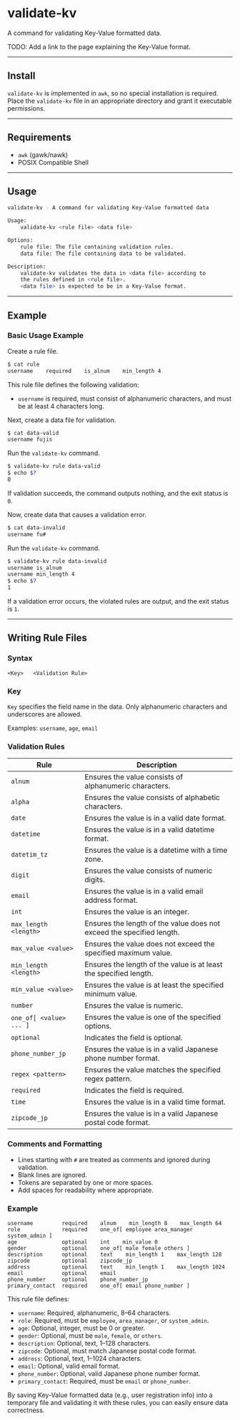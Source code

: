# validate-kv

A command for validating Key-Value formatted data.

TODO: Add a link to the page explaining the Key-Value format.

---

## Install

`validate-kv` is implemented in `awk`, so no special installation is required. Place the `validate-kv` file in an appropriate directory and grant it executable permissions.

---

## Requirements

- `awk` (gawk/nawk)
- POSIX Compatible Shell

---

## Usage

```sh
validate-kv - A command for validating Key-Value formatted data

Usage:
    validate-kv <rule file> <data file>

Options:
    rule file: The file containing validation rules.
    data file: The file containing data to be validated.

Description:
    validate-kv validates the data in <data file> according to
    the rules defined in <rule file>.
    <data file> is expected to be in a Key-Value format.
```

---

## Example

### Basic Usage Example

Create a rule file.

```sh
$ cat rule
username    required    is_alnum    min_length 4
```

This rule file defines the following validation:

- `username` is required, must consist of alphanumeric characters, and must be at least 4 characters long.

Next, create a data file for validation.

```sh
$ cat data-valid
username fujis
```

Run the `validate-kv` command.

```sh
$ validate-kv rule data-valid
$ echo $?
0
```

If validation succeeds, the command outputs nothing, and the exit status is `0`.

Now, create data that causes a validation error.

```sh
$ cat data-invalid
username fu#
```

Run the `validate-kv` command.

```sh
$ validate-kv rule data-invalid
username is_alnum
username min_length 4
$ echo $?
1
```

If a validation error occurs, the violated rules are output, and the exit status is `1`.

---

## Writing Rule Files

### Syntax

```
<Key>   <Validation Rule>
```

### Key

`Key` specifies the field name in the data. Only alphanumeric characters and underscores are allowed.

Examples: `username`, `age`, `email`

### Validation Rules

| Rule                   | Description                                                             |
|------------------------|-------------------------------------------------------------------------|
| `alnum`                | Ensures the value consists of alphanumeric characters.                 |
| `alpha`                | Ensures the value consists of alphabetic characters.                   |
| `date`                 | Ensures the value is in a valid date format.                           |
| `datetime`             | Ensures the value is in a valid datetime format.                       |
| `datetim_tz`           | Ensures the value is a datetime with a time zone.                      |
| `digit`                | Ensures the value consists of numeric digits.                          |
| `email`                | Ensures the value is in a valid email address format.                  |
| `int`                  | Ensures the value is an integer.                                       |
| `max_length <length>`  | Ensures the length of the value does not exceed the specified length.   |
| `max_value <value>`    | Ensures the value does not exceed the specified maximum value.          |
| `min_length <length>`  | Ensures the length of the value is at least the specified length.       |
| `min_value <value>`    | Ensures the value is at least the specified minimum value.              |
| `number`               | Ensures the value is numeric.                                          |
| `one_of[ <value> ... ]`| Ensures the value is one of the specified options.                      |
| `optional`             | Indicates the field is optional.                                       |
| `phone_number_jp`      | Ensures the value is in a valid Japanese phone number format.          |
| `regex <pattern>`      | Ensures the value matches the specified regex pattern.                 |
| `required`             | Indicates the field is required.                                       |
| `time`                 | Ensures the value is in a valid time format.                           |
| `zipcode_jp`           | Ensures the value is in a valid Japanese postal code format.           |

### Comments and Formatting

- Lines starting with `#` are treated as comments and ignored during validation.
- Blank lines are ignored.
- Tokens are separated by one or more spaces.
- Add spaces for readability where appropriate.

### Example

```
username         required    alnum    min_length 8    max_length 64
role             required    one_of[ employee area_manager system_admin ]
age              optional    int    min_value 0
gender           optional    one_of[ male female others ]
description      optional    text    min_length 1    max_length 128
zipcode          optional    zipcode_jp
address          optional    text    min_length 1    max_length 1024
email            optional    email
phone_number     optional    phone_number_jp
primary_contact  required    one_of[ email phone_number ]
```

This rule file defines:

- `username`: Required, alphanumeric, 8–64 characters.
- `role`: Required, must be `employee`, `area_manager`, or `system_admin`.
- `age`: Optional, integer, must be 0 or greater.
- `gender`: Optional, must be `male`, `female`, or `others`.
- `description`: Optional, text, 1–128 characters.
- `zipcode`: Optional, must match Japanese postal code format.
- `address`: Optional, text, 1–1024 characters.
- `email`: Optional, valid email format.
- `phone_number`: Optional, valid Japanese phone number format.
- `primary_contact`: Required, must be `email` or `phone_number`.

By saving Key-Value formatted data (e.g., user registration info) into a temporary file and validating it with these rules, you can easily ensure data correctness.
